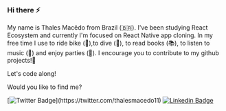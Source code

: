 ### Hi there ⚡

My name is Thales Macêdo from Brazil (🇧🇷). I've been studying React Ecosystem and currently I'm focused on React Native app cloning.
In my free time I use to ride bike (🚴),to dive (🤿), to read books (📚), to listen to music (🎵) and enjoy parties (🍺).
I encourage you to contribute to my github projects!🌱

Let's code along!

Would you like to find me?

[![Twitter Badge](https://img.shields.io/badge/-Twitter-1ca0f1?style=flat-square&labelColor=1ca0f1&logo=twitter&logoColor=white&link=https://twitter.com/felipefialho_)](https://twitter.com/thalesmacedo11)
[![Linkedin Badge](https://img.shields.io/badge/-LinkedIn-blue?style=flat-square&logo=Linkedin&logoColor=white&link=https://www.linkedin.com/in/thalesmacedo1)](https://www.linkedin.com/in/thalesmacedo1)
